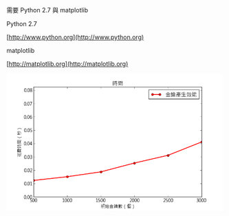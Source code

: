需要 Python 2.7 與 matplotlib

Python 2.7

[http://www.python.org](http://www.python.org)
    
matplotlib

[http://matplotlib.org](http://matplotlib.org)

![](https://github.com/lancetw/WSN-medical-services/blob/master/sample.png)
